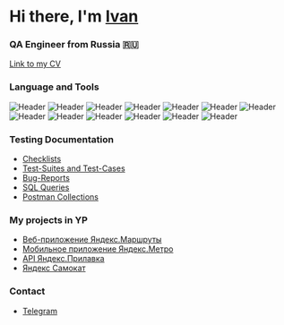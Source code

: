 <h1 align="left">Hi there, I'm <a href="https://spb.hh.ru/resume/9c70db4cff062824040039ed1f565a76584936" target="_blank">Ivan</a></h1>
<h3 align="left">QA Engineer from Russia 🇷🇺</h3>

[Link to my CV](https://spb.hh.ru/resume/9c70db4cff062824040039ed1f565a76584936)

### Language and Tools
![Header](https://img.shields.io/badge/Jira-090909?style=for-the-badge&logo=jira&logoColor=136be1)
![Header](https://img.shields.io/badge/Postman-090909?style=for-the-badge&logo=postman&logoColor=f76935)
![Header](https://img.shields.io/badge/Swagger-090909?style=for-the-badge&logo=swagger&logoColor=7ede2b)
![Header](https://img.shields.io/badge/Github-090909?style=for-the-badge&logo=github&logoColor=8cc4d7)
![Header](https://img.shields.io/badge/Figma-090909?style=for-the-badge&logo=figma&logoColor=7d5fa6)
![Header](https://img.shields.io/badge/HTML5-090909?style=for-the-badge&logo=HTML5)
![Header](https://img.shields.io/badge/MySQL-090909?style=for-the-badge&logo=mysql&logoColor=00618a)
![Header](https://img.shields.io/badge/JavaScript-090909?style=for-the-badge&logo=javascript)
![Header](https://img.shields.io/badge/DevTools-090909?style=for-the-badge&logo=googlechrome&logoColor=2674f2)
![Header](https://img.shields.io/badge/AndroidStudio-090909?style=for-the-badge&logo=androidstudio&logoColor=3ad07d)
![Header](https://img.shields.io/badge/YouTrack-090909?style=for-the-badge&logo=)
![Header](https://img.shields.io/badge/Charles-090909?style=for-the-badge&logo=charles)
![Header](https://img.shields.io/badge/Git-090909?style=for-the-badge&logo=Git)

### Testing Documentation

- [Checklists](https://github.com/IvanTcanga/Checklist)
- [Test-Suites and Test-Cases](https://github.com/IvanTcanga/test-cases)
- [Bug-Reports](https://github.com/IvanTcanga/Bug-reports)
- [SQL Queries](https://github.com/IvanTcanga/SQL)
- [Postman Collections](https://github.com/IvanTcanga/Postman)

### My projects in YP

- [Веб-приложение Яндекс.Маршруты](https://github.com/IvanTcanga/Yandex_Routes)
- [Мобильное приложение Яндекс.Метро](https://github.com/IvanTcanga/Yandex_Metro)
- [ API Яндекс.Прилавка](https://github.com/IvanTcanga/API_Yandex_Prilavok)
- [Яндекс Самокат](https://github.com/IvanTcanga/Yandex_Samokat)

### Contact 
- [Telegram](https://t.me/itcanga/)

<!--
**IvanTcanga/IvanTcanga** is a ✨ _special_ ✨ repository because its `README.md` (this file) appears on your GitHub profile.

Here are some ideas to get you started:

- 🔭 I’m currently working on ...
- 🌱 I’m currently learning ...
- 👯 I’m looking to collaborate on ...
- 🤔 I’m looking for help with ...
- 💬 Ask me about ...
- 📫 How to reach me: ...
- 😄 Pronouns: ...
- ⚡ Fun fact: ...
-->

